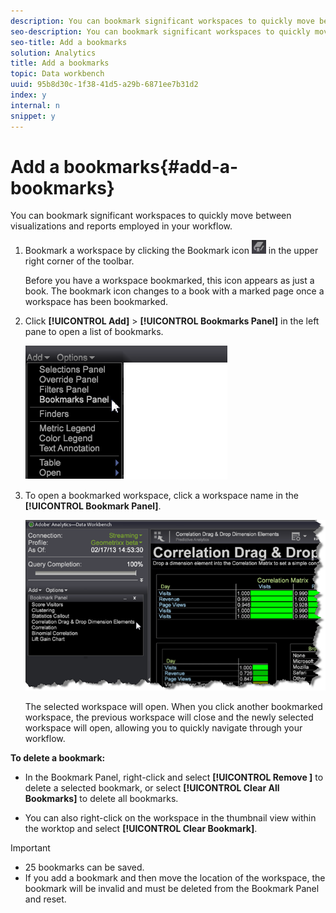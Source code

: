 ```yaml
---
description: You can bookmark significant workspaces to quickly move between visualizations and reports employed in your workflow.
seo-description: You can bookmark significant workspaces to quickly move between visualizations and reports employed in your workflow.
seo-title: Add a bookmarks
solution: Analytics
title: Add a bookmarks
topic: Data workbench
uuid: 95b8d30c-1f38-41d5-a29b-6871ee7b31d2
index: y
internal: n
snippet: y
---
```


# Add a bookmarks{#add-a-bookmarks}

You can bookmark significant workspaces to quickly move between visualizations and reports employed in your workflow.

1. Bookmark a workspace by clicking the Bookmark icon ![](assets/bookmark_icon.png) in the upper right corner of the toolbar.

   Before you have a workspace bookmarked, this icon appears as just a book. The bookmark icon changes to a book with a marked page once a workspace has been bookmarked. 

1. Click **[!UICONTROL Add]** > **[!UICONTROL Bookmarks Panel]** in the left pane to open a list of bookmarks.

   ![](assets/bookmarks_panel.png)

1. To open a bookmarked workspace, click a workspace name in the **[!UICONTROL Bookmark Panel]**.

   ![](assets/bookmarks_panel_left.png)

   The selected workspace will open. When you click another bookmarked workspace, the previous workspace will close and the newly selected workspace will open, allowing you to quickly navigate through your workflow.

**To delete a bookmark:**

* In the Bookmark Panel, right-click and select **[!UICONTROL Remove <bookmark title>]** to delete a selected bookmark, or select **[!UICONTROL Clear All Bookmarks]** to delete all bookmarks. 

* You can also right-click on the workspace in the thumbnail view within the worktop and select **[!UICONTROL Clear Bookmark]**.

>[!IMPORTANT]
>
>* 25 bookmarks can be saved. 
>* If you add a bookmark and then move the location of the workspace, the bookmark will be invalid and must be deleted from the Bookmark Panel and reset. 
>

